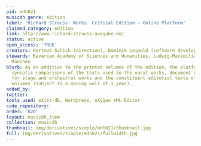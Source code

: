 ```yaml
---
pid: mdh021
musicdh_genre: edition
label: 'Richard Strauss: Works. Critical Edition – Online Platform'
claimed_category: edition
link: http://www.richard-strauss-ausgabe.de/
status: active
open_access: 'TRUE'
creators: Hartmut Schick (direction), Dominik Leipold (software development)
stewards: Bavarian Academy of Sciences and Humanities, Ludwig-Maximilians-Universität
  München
blurb: As an addition to the printed volumes of the edition, the platform features
  synoptic comparisons of the texts used in the vocal works, document collections
  for stage and orchestral works and the constituent editorial texts of the printed
  volumes (subject to a moving wall of 1 year).
added_by:
twitter:
tools_used: eXist-db, Wordpress, oXygen XML Editor
code_repository:
order: '020'
layout: musicdh_item
collection: musicdh
thumbnail: img/derivatives/simple/mdh021/thumbnail.jpg
full: img/derivatives/simple/mdh021/fullwidth.jpg
---
```

